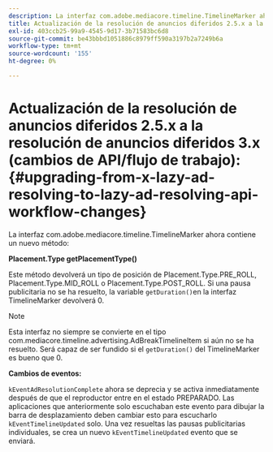 ```yaml
---
description: La interfaz com.adobe.mediacore.timeline.TimelineMarker ahora contiene un nuevo método
title: Actualización de la resolución de anuncios diferidos 2.5.x a la resolución de anuncios diferidos 3.0.0 (cambios de API/flujo de trabajo)
exl-id: 403ccb25-99a9-4545-9d17-3b71583bc6d8
source-git-commit: be43bbbd1051886c8979ff590a3197b2a7249b6a
workflow-type: tm+mt
source-wordcount: '155'
ht-degree: 0%

---
```


# Actualización de la resolución de anuncios diferidos 2.5.x a la resolución de anuncios diferidos 3.x (cambios de API/flujo de trabajo):{#upgrading-from-x-lazy-ad-resolving-to-lazy-ad-resolving-api-workflow-changes}

La interfaz com.adobe.mediacore.timeline.TimelineMarker ahora contiene un nuevo método:

**Placement.Type getPlacementType()**

Este método devolverá un tipo de posición de Placement.Type.PRE_ROLL, Placement.Type.MID_ROLL o Placement.Type.POST_ROLL. Si una pausa publicitaria no se ha resuelto, la variable `getDuration()`en la interfaz TimelineMarker devolverá 0.

>[!NOTE]
>
>Esta interfaz no siempre se convierte en el tipo com.mediacore.timeline.advertising.AdBreakTimelineItem si aún no se ha resuelto. Será capaz de ser fundido si el `getDuration()` del TimelineMarker es bueno que 0.

**Cambios de eventos:**

`kEventAdResolutionComplete` ahora se deprecia y se activa inmediatamente después de que el reproductor entre en el estado PREPARADO. Las aplicaciones que anteriormente solo escuchaban este evento para dibujar la barra de desplazamiento deben cambiar esto para escucharlo `kEventTimelineUpdated` solo. Una vez resueltas las pausas publicitarias individuales, se crea un nuevo `kEventTimelineUpdated` evento que se enviará.
